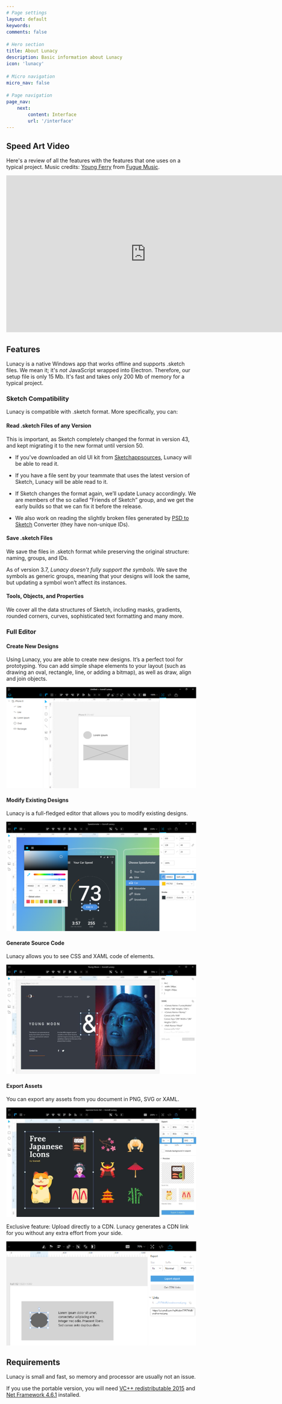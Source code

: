 ```yaml
---
# Page settings
layout: default
keywords:
comments: false

# Hero section
title: About Lunacy
description: Basic information about Lunacy
icon: 'lunacy'

# Micro navigation
micro_nav: false

# Page navigation
page_nav:
    next:
        content: Interface
        url: '/interface'
---
```



## Speed Art Video

Here's a review of all the features with the features that one uses on a typical project. Music credits: [Young Ferry](https://icons8.com/music/author/yung-ferry) from [Fugue Music](https://icons8.com/music).

<iframe width="739" height="416" src="https://www.youtube.com/embed/7E_3ZZhHeoQ" frameborder="0" allow="autoplay; encrypted-media" allowfullscreen></iframe>


## Features

Lunacy is a native Windows app that works offline and supports .sketch files. We mean it; it's _not_ JavaScript wrapped into Electron. Therefore, our setup file is only 15 Mb. It's fast and takes only 200 Mb of memory for a typical project.

### Sketch Compatibility

Lunacy is compatible with .sketch format. More specifically, you can:

#### Read .sketch Files of any Version

This is important, as Sketch completely changed the format in version 43, and kept migrating it to the new format until version 50.

* If you've downloaded an old UI kit from [Sketchappsources](https://www.sketchappsources.com/), Lunacy will be able to read it.

* If you have a file sent by your teammate that uses the latest version of Sketch, Lunacy will be able read to it.

* If Sketch changes the format again, we’ll update Lunacy accordingly. We are members of the so called “Friends of Sketch” group, and we get the early builds so that we can fix it before the release.

* We also work on reading the slightly broken files generated by [PSD to Sketch](https://avocode.com/convert-psd-to-sketch/?lng=en) Converter (they have non-unique IDs).


#### Save .sketch Files

We save the files in .sketch format while preserving the original structure: naming, groups, and IDs.

As of version 3.7, _Lunacy doesn't fully support the symbols_. We save the symbols as generic groups, meaning that your designs will look the same, but updating a symbol won’t affect its instances.

#### Tools, Objects, and Properties

We cover all the data structures of Sketch, including masks, gradients, rounded corners, curves, sophisticated text formatting and many more.

### Full Editor

#### Create New Designs

Using Lunacy, you are able to create new designs. It’s a perfect tool for prototyping. You can add simple shape elements to your layout (such as drawing an oval, rectangle, line, or adding a bitmap), as well as draw, align and join objects.

![Create new design in Lunacy](public/mAz4bmww76HilrhUizdqvw_img_0.png)

#### Modify Existing Designs

Lunacy is a full-fledged editor that allows you to modify existing designs.

![Modify existing design in Lunacy](public/mAz4bmww76HilrhUizdqvw_img_1.png)


#### Generate Source Code

Lunacy allows you to see CSS and XAML code of elements.

![Generate source code for objects](public/mAz4bmww76HilrhUizdqvw_img_2.jpg)

#### Export Assets

You can export any assets from you document in PNG, SVG or XAML.

![Export assets in PNG, SVG, XAML](public/mAz4bmww76HilrhUizdqvw_img_3.jpg)

Exclusive feature: Upload directly to a CDN. Lunacy generates a CDN link for you without any extra effort from your side.

![Upload your work directly to a content delivery network (CDN)](public/mAz4bmww76HilrhUizdqvw_img_4.png)

## Requirements

Lunacy is small and fast, so memory and processor are usually not an issue.

If you use the portable version, you will need [VC++ redistributable 2015](https://www.microsoft.com/en-us/download/details.aspx?id=48145)
and [Net Framework 4.6.1](
https://www.microsoft.com/en-us/download/details.aspx?id=49981) installed.